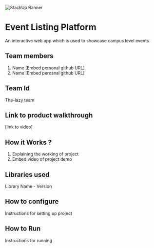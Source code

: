 ![StackUp Banner]([https://tinkerhub.frappe.cloud/files/stackup%20banner.jpeg])
# Event Listing Platform
An interactive web app which is used to showcase campus level events
## Team members
1. Name [Embed personal github URL]
2. Name [Embed perosnal github URL]
## Team Id
The-lazy team
## Link to product walkthrough
[link to video]
## How it Works ?
1. Explaining the working of project
2. Embed video of project demo
## Libraries used
Library Name - Version
## How to configure
Instructions for setting up project
## How to Run
Instructions for running
